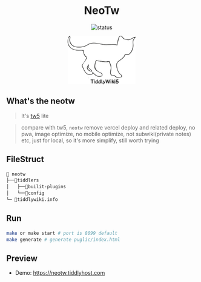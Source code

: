<div align="center">

<h1>NeoTw</h1>

<img src="https://img.shields.io/badge/status-ing-blueviolet.svg?style=flat-square&logo=Chakra-Ui&color=90E59A&logoColor=green" alt="status" >

</div>

<div align="center">

<img src="./images/white-vanilla.png" height=128 alt="cat(gitlab not support
preview repo svg?)">

</div>

## What's the neotw

> It's [tw5](https://oeyoew.fun) lite

> compare with tw5, `neotw` remove vercel deploy and related deploy, no pwa, image optimize, no mobile
> optimize, not subwiki(private notes) etc, just for local, so it's more simplify, still worth trying

## FileStruct

```bash
📁 neotw
├──📁tiddlers
│   ├──📁builit-plugins
│   └──📁config
└─ 📝tiddlywiki.info
```

## Run

```bash
make or make start # port is 8099 default
make generate # generate puglic/index.html
```

## Preview

- Demo: https://neotw.tiddlyhost.com
